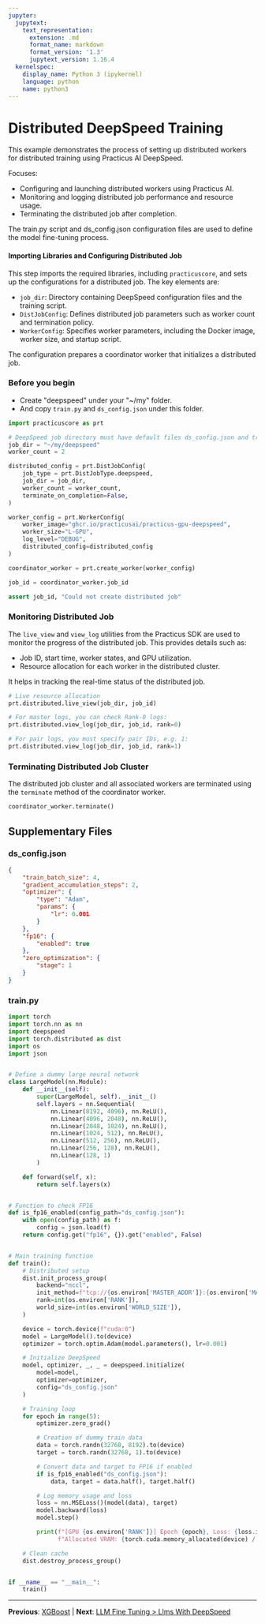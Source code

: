 ```yaml
---
jupyter:
  jupytext:
    text_representation:
      extension: .md
      format_name: markdown
      format_version: '1.3'
      jupytext_version: 1.16.4
  kernelspec:
    display_name: Python 3 (ipykernel)
    language: python
    name: python3
---
```


# Distributed DeepSpeed Training

This example demonstrates the process of setting up distributed workers for distributed training using Practicus AI DeepSpeed.

Focuses:
- Configuring and launching distributed workers using Practicus AI.
- Monitoring and logging distributed job performance and resource usage.
- Terminating the distributed job after completion.

The train.py script and ds_config.json configuration files are used to define the model fine-tuning process.


#### Importing Libraries and Configuring Distributed Job

This step imports the required libraries, including `practicuscore`, and sets up the configurations for a distributed job. The key elements are:
- `job_dir`: Directory containing DeepSpeed configuration files and the training script.
- `DistJobConfig`: Defines distributed job parameters such as worker count and termination policy.
- `WorkerConfig`: Specifies worker parameters, including the Docker image, worker size, and startup script.

The configuration prepares a coordinator worker that initializes a distributed job.

### Before you begin
- Create "deepspeed" under your "~/my" folder.
- And copy `train.py` and `ds_config.json` under this folder.

```python
import practicuscore as prt

# DeepSpeed job directory must have default files ds_config.json and train.py (can be renamed)
job_dir = "~/my/deepspeed"
worker_count = 2

distributed_config = prt.DistJobConfig(
    job_type = prt.DistJobType.deepspeed,
    job_dir = job_dir,
    worker_count = worker_count,
    terminate_on_completion=False,
)

worker_config = prt.WorkerConfig(
    worker_image="ghcr.io/practicusai/practicus-gpu-deepspeed",
    worker_size="L-GPU",
    log_level="DEBUG",
    distributed_config=distributed_config
)

coordinator_worker = prt.create_worker(worker_config)

job_id = coordinator_worker.job_id

assert job_id, "Could not create distributed job"
```

### Monitoring Distributed Job

The `live_view` and `view_log` utilities from the Practicus SDK are used to monitor the progress of the distributed job. This provides details such as:
- Job ID, start time, worker states, and GPU utilization.
- Resource allocation for each worker in the distributed cluster.

It helps in tracking the real-time status of the distributed job.

```python
# Live resource allocation
prt.distributed.live_view(job_dir, job_id)
```

```python
# For master logs, you can check Rank-0 logs:
prt.distributed.view_log(job_dir, job_id, rank=0)
```

```python
# For pair logs, you must specify pair IDs, e.g. 1:
prt.distributed.view_log(job_dir, job_id, rank=1)
```

### Terminating Distributed Job Cluster

The distributed job cluster and all associated workers are terminated using the `terminate` method of the coordinator worker.

```python
coordinator_worker.terminate()
```


## Supplementary Files

### ds_config.json
```json
{
    "train_batch_size": 4,
    "gradient_accumulation_steps": 2,
    "optimizer": {
        "type": "Adam",
        "params": {
            "lr": 0.001
        }
    },
    "fp16": {
        "enabled": true
    },
    "zero_optimization": {
        "stage": 1
    }
}

```

### train.py
```python
import torch
import torch.nn as nn
import deepspeed
import torch.distributed as dist
import os
import json


# Define a dummy large neural network
class LargeModel(nn.Module):
    def __init__(self):
        super(LargeModel, self).__init__()
        self.layers = nn.Sequential(
            nn.Linear(8192, 4096), nn.ReLU(),
            nn.Linear(4096, 2048), nn.ReLU(),
            nn.Linear(2048, 1024), nn.ReLU(),
            nn.Linear(1024, 512), nn.ReLU(),
            nn.Linear(512, 256), nn.ReLU(),
            nn.Linear(256, 128), nn.ReLU(),
            nn.Linear(128, 1)
        )

    def forward(self, x):
        return self.layers(x)


# Function to check FP16
def is_fp16_enabled(config_path="ds_config.json"):
    with open(config_path) as f:
        config = json.load(f)
    return config.get("fp16", {}).get("enabled", False)


# Main training function
def train():
    # Distributed setup
    dist.init_process_group(
        backend="nccl",
        init_method=f"tcp://{os.environ['MASTER_ADDR']}:{os.environ['MASTER_PORT']}",
        rank=int(os.environ['RANK']),
        world_size=int(os.environ['WORLD_SIZE']),
    )

    device = torch.device(f"cuda:0")
    model = LargeModel().to(device)
    optimizer = torch.optim.Adam(model.parameters(), lr=0.001)

    # Initialize DeepSpeed
    model, optimizer, _, _ = deepspeed.initialize(
        model=model,
        optimizer=optimizer,
        config="ds_config.json"
    )

    # Training loop
    for epoch in range(5):
        optimizer.zero_grad()

        # Creation of dummy train data
        data = torch.randn(32768, 8192).to(device)
        target = torch.randn(32768, 1).to(device)

        # Convert data and target to FP16 if enabled
        if is_fp16_enabled("ds_config.json"):
            data, target = data.half(), target.half()

        # Log memory usage and loss
        loss = nn.MSELoss()(model(data), target)
        model.backward(loss)
        model.step()

        print(f"[GPU {os.environ['RANK']}] Epoch {epoch}, Loss: {loss.item()}, "
              f"Allocated VRAM: {torch.cuda.memory_allocated(device) / 1e9:.2f} GB")

    # Clean cache
    dist.destroy_process_group()


if __name__ == "__main__":
    train()

```


---

**Previous**: [XGBoost](../../dask/distributed-training/xgboost.md) | **Next**: [LLM Fine Tuning > Llms With DeepSpeed](../llm-fine-tuning/llms-with-deepspeed.md)
